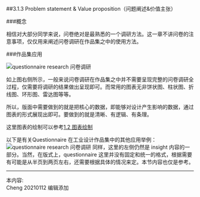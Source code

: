
##3.1.3 Problem statement & Value proposition（问题阐述&价值主张）

###概念

相信对大部分同学来说，问卷绝对是最熟悉的一个调研方法。这一章不讲问卷的注意事项，仅仅用来阐述问卷调研在作品集之中的使用方法。


###作品集应用

![questionnaire research 问卷调研](http://kitpic.makebi.net/2021/social_10.jpg)

如上图右侧所示，一般来说问卷调研在作品集之中并不需要呈现完整的问卷调研全过程，仅需要将调研的结果做出呈现即可。而常用的图表无非饼状图、柱状图、折线图、环形图、雷达图等等。

所以，版面中需要做到的就是把核心的数据，即能够对设计产生影响的数据，通过图表的形式展现出即可。要做到的就是清晰、有逻辑、有条理。

这里图表的绘制可以参考[1.2 图表绘制](/article/layout/1_2_LDK_Info.html)


以下是有关Questionnaire 在工业设计作品集中的其他应用举例：
![questionnaire research 问卷调研](http://kitpic.makebi.net/2021/social_11.jpg)
同样，这里的左侧仍然是 insight 内容的一部分。当然，在版式上，questionnaire 这里并没有固定和统一的格式，根据需要有可能是从半页到两页左右，还需要根据具体的情况来定。本节内容也仅是参考。




---
本内容:  
Cheng 20210112 编辑添加
